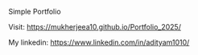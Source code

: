 Simple Portfolio 

Visit: https://mukherjeea10.github.io/Portfolio_2025/

My linkedin: https://www.linkedin.com/in/adityam1010/

